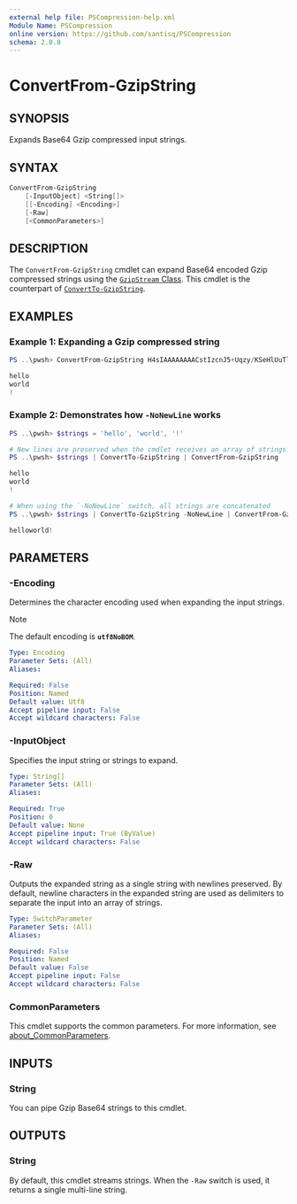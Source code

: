 ```yaml
---
external help file: PSCompression-help.xml
Module Name: PSCompression
online version: https://github.com/santisq/PSCompression
schema: 2.0.0
---
```


# ConvertFrom-GzipString

## SYNOPSIS

Expands Base64 Gzip compressed input strings.

## SYNTAX

```powershell
ConvertFrom-GzipString
    [-InputObject] <String[]>
    [[-Encoding] <Encoding>]
    [-Raw]
    [<CommonParameters>]
```

## DESCRIPTION

The `ConvertFrom-GzipString` cmdlet can expand Base64 encoded Gzip compressed strings using the [`GzipStream` Class](https://learn.microsoft.com/en-us/dotnet/api/system.io.compression.gzipstream). This cmdlet is the counterpart of [`ConvertTo-GzipString`](ConvertTo-GzipString.md).

## EXAMPLES

### Example 1: Expanding a Gzip compressed string

```powershell
PS ..\pwsh> ConvertFrom-GzipString H4sIAAAAAAAACstIzcnJ5+Uqzy/KSeHlUuTlAgBLr/K2EQAAAA==

hello
world
!
```

### Example 2: Demonstrates how `-NoNewLine` works

```powershell
PS ..\pwsh> $strings = 'hello', 'world', '!'

# New lines are preserved when the cmdlet receives an array of strings.
PS ..\pwsh> $strings | ConvertTo-GzipString | ConvertFrom-GzipString

hello
world
!

# When using the `-NoNewLine` switch, all strings are concatenated
PS ..\pwsh> $strings | ConvertTo-GzipString -NoNewLine | ConvertFrom-GzipString

helloworld!
```

## PARAMETERS

### -Encoding

Determines the character encoding used when expanding the input strings.

> [!NOTE]
> The default encoding is __`utf8NoBOM`__.

```yaml
Type: Encoding
Parameter Sets: (All)
Aliases:

Required: False
Position: Named
Default value: Utf8
Accept pipeline input: False
Accept wildcard characters: False
```

### -InputObject

Specifies the input string or strings to expand.

```yaml
Type: String[]
Parameter Sets: (All)
Aliases:

Required: True
Position: 0
Default value: None
Accept pipeline input: True (ByValue)
Accept wildcard characters: False
```

### -Raw

Outputs the expanded string as a single string with newlines preserved.
By default, newline characters in the expanded string are used as delimiters to separate the input into an array of strings.

```yaml
Type: SwitchParameter
Parameter Sets: (All)
Aliases:

Required: False
Position: Named
Default value: False
Accept pipeline input: False
Accept wildcard characters: False
```

### CommonParameters

This cmdlet supports the common parameters. For more information, see [about_CommonParameters](http://go.microsoft.com/fwlink/?LinkID=113216).

## INPUTS

### String

You can pipe Gzip Base64 strings to this cmdlet.

## OUTPUTS

### String

By default, this cmdlet streams strings. When the `-Raw` switch is used, it returns a single multi-line string.
